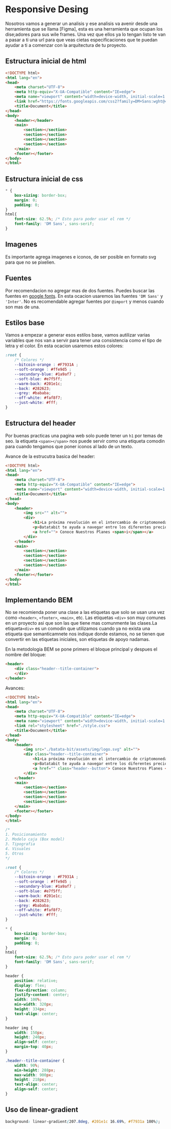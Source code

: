 # Responsive Desing
Nosotros vamos a generar un analisis y ese analisis va  avenir desde una herramienta que se llama [Figma], esta es una herramienta que ocupan los dise;adores para sus wile frames. Una vez que ellos ya lo tengan listo te van a pasar a ti una url para que veas cietas especificaciones que te puedan ayudar a ti a comenzar con la arquitectura de tu proyecto.

## Estructura inicial de html
```html
<!DOCTYPE html>
<html lang="en">
<head>
    <meta charset="UTF-8">
    <meta http-equiv="X-UA-Compatible" content="IE=edge">
    <meta name="viewport" content="width=device-width, initial-scale=1.0">
    <link href="https://fonts.googleapis.com/css2?family=DM+Sans:wght@400;500;700&family=Inter:wght@300;500&display=swap" rel="stylesheet"> 
    <title>Document</title>
</head>
<body>
    <header></header>
    <main>
        <section></section>
        <section></section>
        <section></section>
        <section></section>
    </main>
    <footer></footer>
</body>
</html>
```

## Estructura inicial de css
```css
* {
    box-sizing: border-box;
    margin: 0;
    padding: 0;
}
html{
    font-size: 62.5%; /* Esto para poder usar el rem */
    font-family: 'DM Sans', sans-serif;
}
```
## Imagenes

Es importante agrega imagenes e iconos, de ser posible en formato svg para que no se pixelien.

## Fuentes
Por recomendacion no agregar mas de dos fuentes.
Puedes buscar las fuentes en [google fonts](https://fonts.google.com "google fonts"). En esta ocacion usaremos las fuentes `'DM Sans'` y `'Inter'`.
No es recomendable agregar fuentes por `@import` y menos cuando son mas de una.

## Estilos base
Vamos a empezar a generar esos estilos base, vamos  autilizar varias variables que nos van a servir para tener una consistencia como el tipo de letra y el color. En esta ocacion usaremos estos colores:
```css
:root {
    /* Colores */
    --bitcoin-orange : #F7931A ;
    --soft-orange : #ffe9d5 ;
    --secundary-blue: #1a9af7 ;
    --soft-blue: #e7f5ff;
    --warm-back: #201e1c;
    --back: #282623;
    --grey: #bababa;
    --off-white: #faf8f7;
    --just-white: #fff;
}
```

## Estructura del header
Por buenas practicas una pagina web solo puede tener un `h1` por temas de seo.
la etiqueta `<span></span>` nos puede servir como una etiqueta comodin para cuando tengamos que poner iconos al lado de un texto.

Avance de la estrucutra basica del header:
```html
<!DOCTYPE html>
<html lang="en">
<head>
    <meta charset="UTF-8">
    <meta http-equiv="X-UA-Compatible" content="IE=edge">
    <meta name="viewport" content="width=device-width, initial-scale=1.0">
    <title>Document</title>
</head>
<body>
    <header>
        <img src="" alt="">
        <div>
            <h1>La próxima revolución en el intercambio de criptomonedas</h1>
            <p>Batatabit te ayuda a navegar entre los diferentes precios y tendencias</p>
            <a href=""> Conoce Nuestros Planes <span>i</span></a>
        </div>
    </header>
    <main>
        <section></section>
        <section></section>
        <section></section>
        <section></section>
    </main>
    <footer></footer>
</body>
</html>
```

## Implementando BEM
No se recomienda poner una clase a las etiquetas que solo se usan una vez como `<header>`, `<footer>`, `<main>`, etc.
Las etiquetas `<div>` son muy comunes en un proyecto asi que son las que tiene mas comunmente las clases.La etiqueta`<div>` es un comodin que utilizamos cuando ya no exista una etiqueta que semanticamnete nos indique donde estamos, no se tienen que convertir en las etiquetas iniciales, son etiquetas de apoyo nadamas.

En la metodologia BEM se pone primero el bloque principal y despues el nombre del bloque:
```html
<header>
    <div class="header--title-container">
    </div>
</header>
```

Avances:
```html
<!DOCTYPE html>
<html lang="en">
<head>
    <meta charset="UTF-8">
    <meta http-equiv="X-UA-Compatible" content="IE=edge">
    <meta name="viewport" content="width=device-width, initial-scale=1.0">
    <link rel="stylesheet" href="./style.css">
    <title>Document</title>
</head>
<body>
    <header>
        <img src="./batata-bit/assets/img/logo.svg" alt="">
        <div class="header--title-container">
            <h1>La próxima revolución en el intercambio de criptomonedas</h1>
            <p>Batatabit te ayuda a navegar entre los diferentes precios y tendencias</p>
            <a href="" class="header--button"> Conoce Nuestros Planes <span>i</span></a>
        </div>
    </header>
    <main>
        <section></section>
        <section></section>
        <section></section>
        <section></section>
    </main>
    <footer></footer>
</body>
</html>
```
```css
/*
1. Posicionamiento
2. Modelo caja (Box model)
3. Tipografia
4. Visuales
5. Otros
*/

:root {
    /* Colores */
    --bitcoin-orange : #F7931A ;
    --soft-orange : #ffe9d5 ;
    --secundary-blue: #1a9af7 ;
    --soft-blue: #e7f5ff;
    --warm-back: #201e1c;
    --back: #282623;
    --grey: #bababa;
    --off-white: #faf8f7;
    --just-white: #fff;
}

* {
    box-sizing: border-box;
    margin: 0;
    padding: 0;
}
html{
    font-size: 62.5%; /* Esto para poder usar el rem */
    font-family: 'DM Sans', sans-serif;
}

header {
    position: relative;
    display: flex;
    flex-direction: column;
    justify-content: center;
    width: 100%;
    min-width: 320px;
    height: 334px;
    text-align: center;
}

header img {
    width: 150px;
    height: 240px;
    align-self: center;
    margin-top: 40px;
}

.header--title-container {
    width: 90%;
    min-height: 288px;
    max-width: 900px;
    height: 218px;
    text-align: center;
    align-self: center;
}
```

## Uso de linear-gradient

```css
background: linear-gradient(207.8deg, #201e1c 16.69%, #f7931a 100%);
```